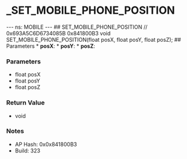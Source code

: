 # _SET_MOBILE_PHONE_POSITION

--- ns: MOBILE --- ## SET_MOBILE_PHONE_POSITION  // 0x693A5C6D6734085B 0x841800B3 void SET_MOBILE_PHONE_POSITION(float posX, float posY, float posZ);   ## Parameters * **posX**: * **posY**: * **posZ**:

### Parameters
* float posX
* float posY
* float posZ

### Return Value
* void

### Notes
* AP Hash: 0x0x841800B3
* Build: 323

